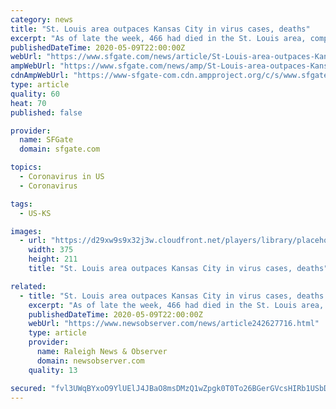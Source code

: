 ```yaml
---
category: news
title: "St. Louis area outpaces Kansas City in virus cases, deaths"
excerpt: "As of late the week, 466 had died in the St. Louis area, compared to 157 in greater Kansas City, the St. Louis Post-Dispatch reported. The victims of the St. Louis region's outbreak include 85-year-old Bill Olwig and 83-year-old Patricia Abeln, who had been married nearly 61 years when they died less than an hour apart this month from COVID-19 ..."
publishedDateTime: 2020-05-09T22:00:00Z
webUrl: "https://www.sfgate.com/news/article/St-Louis-area-outpaces-Kansas-City-in-virus-15259245.php"
ampWebUrl: "https://www.sfgate.com/news/amp/St-Louis-area-outpaces-Kansas-City-in-virus-15259245.php"
cdnAmpWebUrl: "https://www-sfgate-com.cdn.ampproject.org/c/s/www.sfgate.com/news/amp/St-Louis-area-outpaces-Kansas-City-in-virus-15259245.php"
type: article
quality: 60
heat: 70
published: false

provider:
  name: SFGate
  domain: sfgate.com

topics:
  - Coronavirus in US
  - Coronavirus

tags:
  - US-KS

images:
  - url: "https://d29xw9s9x32j3w.cloudfront.net/players/library/placeholder.png"
    width: 375
    height: 211
    title: "St. Louis area outpaces Kansas City in virus cases, deaths"

related:
  - title: "St. Louis area outpaces Kansas City in virus cases, deaths | Raleigh News & Observer"
    excerpt: "As of late the week, 466 had died in the St. Louis area, compared to 157 in greater Kansas City, the St. Louis Post-Dispatch reported. The victims of the St. Louis region's outbreak include 85-year-old Bill Olwig and 83-year-old Patricia Abeln, who had been married nearly 61 years when they died less than an hour apart this month from COVID-19 ..."
    publishedDateTime: 2020-05-09T22:00:00Z
    webUrl: "https://www.newsobserver.com/news/article242627716.html"
    type: article
    provider:
      name: Raleigh News & Observer
      domain: newsobserver.com
    quality: 13

secured: "fvl3UWqBYxoO9YlUElJ4JBaO8msDMzQ1wZpgk0T0To26BGerGVcsHIRb1USbDd/DowElNBmMyYkmmv0EcRrME1R0e55/1x0jJPCXA65apJz/UTqHzxMnm1++h1PI3YsuBzgMEWfC144JNov339jgZaGS0KV1f7oNaXStX359FxRUEwidofwY9Jeif2siIocoBY0p2msA92f4MU7nY+X+QpUpb2viH5xoKCxL+ciu5LxbpRGyPrdgP2QZdDS8M15V50hYTc3h3ygGdjhidiX8TxczLJ3emlDprEiGbeWZZgT6iu4IS2E9h0PYVI0hqFPR;BIgyNYxupCT22ZZD/R0JTA=="
---
```


